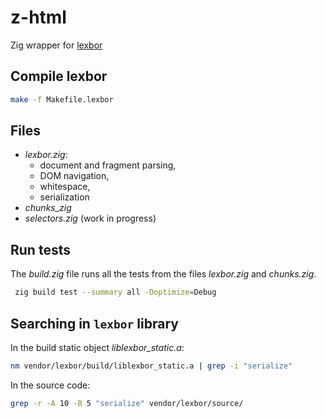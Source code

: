 # z-html

Zig wrapper for [lexbor](https://github.com/lexbor/lexbor)

## Compile lexbor

```sh
make -f Makefile.lexbor
```

## Files

- _lexbor.zig_:
  - document and fragment parsing,
  - DOM navigation,
  - whitespace,
  - serialization
- _chunks_zig_
- _selectors.zig_ (work in progress)
  
## Run tests

The _build.zig_ file runs all the tests from the files _lexbor.zig_ and _chunks.zig_.

```sh
 zig build test --summary all -Doptimize=Debug
 ```

## Searching in `lexbor` library

In the build static object _liblexbor_static.a_:

```sh
nm vendor/lexbor/build/liblexbor_static.a | grep -i "serialize"
```

In the source code:

```sh
grep -r -A 10 -B 5 "serialize" vendor/lexbor/source/
```
